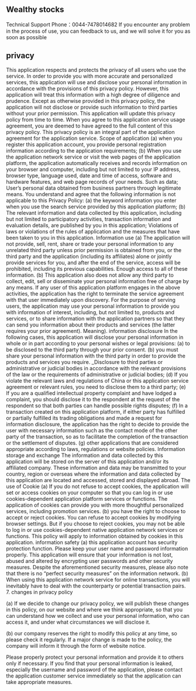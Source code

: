 ## Wealthy stocks



Technical Support Phone：0044-7478014682
If you encounter any problem in the process of use, you can feedback to us, and we will solve it for you as soon as possible


## privacy

This application respects and protects the privacy of all users who use the service. In order to provide you with more accurate and personalized services, this application will use and disclose your personal information in accordance with the provisions of this privacy policy. However, this application will treat this information with a high degree of diligence and prudence. Except as otherwise provided in this privacy policy, the application will not disclose or provide such information to third parties without your prior permission. This application will update this privacy policy from time to time. When you agree to this application service usage agreement, you are deemed to have agreed to the full content of this privacy policy. This privacy policy is an integral part of the application agreement for the application service.
Scope of application
(a) when you register this application account, you provide personal registration information according to the application requirements;
(b) When you use the application network service or visit the web pages of the application platform, the application automatically receives and records information on your browser and computer, including but not limited to your IP address, browser type, language used, date and time of access, software and hardware features, and web page records of your needs. Such as data;
User’s personal data obtained from business partners through legitimate means.
You understand and agree that the following information is not applicable to this Privacy Policy:
(a) the keyword information you enter when you use the search service provided by this application platform;
(b) The relevant information and data collected by this application, including but not limited to participatory activities, transaction information and evaluation details, are published by you in this application;
Violations of laws or violations of the rules of application and the measures that have been taken to you in this application.
Information use
(a) The application will not provide, sell, rent, share or trade your personal information to any unrelated third party unless prior permission is obtained from you, or the third party and the application (including its affiliates) alone or jointly provide services for you, and after the end of the service, access will be prohibited, including its previous capabilities. Enough access to all of these information.
(b) This application also does not allow any third party to collect, edit, sell or disseminate your personal information free of charge by any means. If any user of this application platform engages in the above activities, the application has the right to terminate the service agreement with that user immediately upon discovery.
For the purpose of serving users, the application may use your personal information to provide you with information of interest, including, but not limited to, products and services, or to share information with the application partners so that they can send you information about their products and services (the latter requires your prior agreement). Meaning).
information disclosure
In the following cases, this application will disclose your personal information in whole or in part according to your personal wishes or legal provisions:
(a) to be disclosed to the third party through your prior consent.
(b) you must share your personal information with the third party in order to provide the products and services you require.
_Disclosure to third parties or administrative or judicial bodies in accordance with the relevant provisions of the law or the requirements of administrative or judicial bodies;
(d) If you violate the relevant laws and regulations of China or this application service agreement or relevant rules, you need to disclose them to a third party;
(e) If you are a qualified intellectual property complaint and have lodged a complaint, you should disclose it to the respondent at the request of the respondent so that both parties can handle possible rights disputes;
(f) In a transaction created on this application platform, if either party has fulfilled or partially fulfilled its trading obligations and made a request for information disclosure, the application has the right to decide to provide the user with necessary information such as the contact mode of the other party of the transaction, so as to facilitate the completion of the transaction or the settlement of disputes.
(g) other applications that are considered appropriate according to laws, regulations or website policies.
Information storage and exchange
The information and data collected by this application will be stored on the server of this application and/or its affiliated company. These information and data may be transmitted to your country, region or overseas where the information and data collected by this application are located and accessed, stored and displayed abroad.
The use of Cookie
(a) If you do not refuse to accept cookies, the application will set or access cookies on your computer so that you can log in or use cookies-dependent application platform services or functions. The application of cookies can provide you with more thoughtful personalized services, including promotion services.
(b) you have the right to choose to accept or reject cookies. You can refuse to accept cookies by modifying browser settings. But if you choose to reject cookies, you may not be able to log in or use cookies-dependent native application network services or functions.
This policy will apply to information obtained by cookies in this application.
information safety
(a) this application account has security protection function. Please keep your user name and password information properly. This application will ensure that your information is not lost, abused and altered by encrypting user passwords and other security measures. Despite the aforementioned security measures, please also note that there is no “perfect security measures” on the information network.
(b) When using this application network service for online transactions, you will inevitably have to deal with the counterparty or potential transaction pairs.
7. changes in privacy policy

(a) If we decide to change our privacy policy, we will publish these changes in this policy, on our website and where we think appropriate, so that you can understand how we collect and use your personal information, who can access it, and under what circumstances we will disclose it.

(b) our company reserves the right to modify this policy at any time, so please check it regularly. If a major change is made to the policy, the company will inform it through the form of website notice.

Please properly protect your personal information and provide it to others only if necessary. If you find that your personal information is leaked, especially the username and password of the application, please contact the application customer service immediately so that the application can take appropriate measures.
